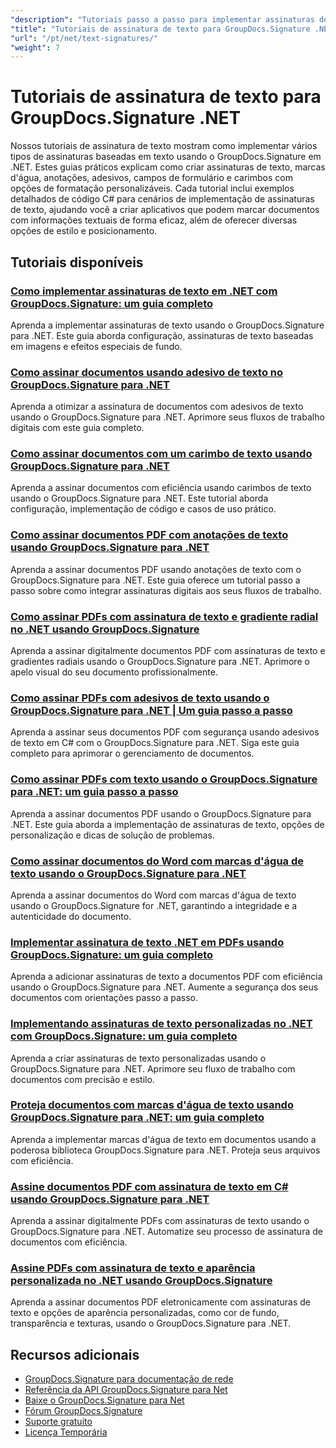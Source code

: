 ```yaml
---
"description": "Tutoriais passo a passo para implementar assinaturas de texto, anotações, marcas d'água e marcação de documentos baseada em texto com o GroupDocs.Signature para .NET."
"title": "Tutoriais de assinatura de texto para GroupDocs.Signature .NET"
"url": "/pt/net/text-signatures/"
"weight": 7
---
```


# Tutoriais de assinatura de texto para GroupDocs.Signature .NET

Nossos tutoriais de assinatura de texto mostram como implementar vários tipos de assinaturas baseadas em texto usando o GroupDocs.Signature em .NET. Estes guias práticos explicam como criar assinaturas de texto, marcas d'água, anotações, adesivos, campos de formulário e carimbos com opções de formatação personalizáveis. Cada tutorial inclui exemplos detalhados de código C# para cenários de implementação de assinaturas de texto, ajudando você a criar aplicativos que podem marcar documentos com informações textuais de forma eficaz, além de oferecer diversas opções de estilo e posicionamento.

## Tutoriais disponíveis

### [Como implementar assinaturas de texto em .NET com GroupDocs.Signature: um guia completo](./master-text-signatures-dotnet-groupdocs-signature/)
Aprenda a implementar assinaturas de texto usando o GroupDocs.Signature para .NET. Este guia aborda configuração, assinaturas de texto baseadas em imagens e efeitos especiais de fundo.

### [Como assinar documentos usando adesivo de texto no GroupDocs.Signature para .NET](./sign-documents-text-sticker-groupdocs-signature-dotnet/)
Aprenda a otimizar a assinatura de documentos com adesivos de texto usando o GroupDocs.Signature para .NET. Aprimore seus fluxos de trabalho digitais com este guia completo.

### [Como assinar documentos com um carimbo de texto usando GroupDocs.Signature para .NET](./sign-documents-text-stamp-groupdocs-signature-net/)
Aprenda a assinar documentos com eficiência usando carimbos de texto usando o GroupDocs.Signature para .NET. Este tutorial aborda configuração, implementação de código e casos de uso prático.

### [Como assinar documentos PDF com anotações de texto usando GroupDocs.Signature para .NET](./sign-pdf-text-annotations-groupdocs-signature-net/)
Aprenda a assinar documentos PDF usando anotações de texto com o GroupDocs.Signature para .NET. Este guia oferece um tutorial passo a passo sobre como integrar assinaturas digitais aos seus fluxos de trabalho.

### [Como assinar PDFs com assinatura de texto e gradiente radial no .NET usando GroupDocs.Signature](./sign-pdf-text-radial-gradient-groupdocs-dotnet/)
Aprenda a assinar digitalmente documentos PDF com assinaturas de texto e gradientes radiais usando o GroupDocs.Signature para .NET. Aprimore o apelo visual do seu documento profissionalmente.

### [Como assinar PDFs com adesivos de texto usando o GroupDocs.Signature para .NET | Um guia passo a passo](./sign-pdfs-text-sticker-groupdocs-signature-net/)
Aprenda a assinar seus documentos PDF com segurança usando adesivos de texto em C# com o GroupDocs.Signature para .NET. Siga este guia completo para aprimorar o gerenciamento de documentos.

### [Como assinar PDFs com texto usando o GroupDocs.Signature para .NET: um guia passo a passo](./sign-pdf-text-groupdocs-signature-net/)
Aprenda a assinar documentos PDF usando o GroupDocs.Signature para .NET. Este guia aborda a implementação de assinaturas de texto, opções de personalização e dicas de solução de problemas.

### [Como assinar documentos do Word com marcas d'água de texto usando o GroupDocs.Signature para .NET](./sign-word-documents-text-watermark-groupdocs-dotnet/)
Aprenda a assinar documentos do Word com marcas d'água de texto usando o GroupDocs.Signature for .NET, garantindo a integridade e a autenticidade do documento.

### [Implementar assinatura de texto .NET em PDFs usando GroupDocs.Signature: um guia completo](./implement-net-text-signature-in-pdfs-groupdocs/)
Aprenda a adicionar assinaturas de texto a documentos PDF com eficiência usando o GroupDocs.Signature para .NET. Aumente a segurança dos seus documentos com orientações passo a passo.

### [Implementando assinaturas de texto personalizadas no .NET com GroupDocs.Signature: um guia completo](./custom-text-signatures-groupdocs-dotnet/)
Aprenda a criar assinaturas de texto personalizadas usando o GroupDocs.Signature para .NET. Aprimore seu fluxo de trabalho com documentos com precisão e estilo.

### [Proteja documentos com marcas d'água de texto usando GroupDocs.Signature para .NET: um guia completo](./groupdocs-signature-net-text-watermark/)
Aprenda a implementar marcas d'água de texto em documentos usando a poderosa biblioteca GroupDocs.Signature para .NET. Proteja seus arquivos com eficiência.

### [Assine documentos PDF com assinatura de texto em C# usando GroupDocs.Signature para .NET](./sign-pdf-text-signature-csharp-groupdocs/)
Aprenda a assinar digitalmente PDFs com assinaturas de texto usando o GroupDocs.Signature para .NET. Automatize seu processo de assinatura de documentos com eficiência.

### [Assine PDFs com assinatura de texto e aparência personalizada no .NET usando GroupDocs.Signature](./sign-pdfs-text-signature-custom-appearance-dotnet/)
Aprenda a assinar documentos PDF eletronicamente com assinaturas de texto e opções de aparência personalizadas, como cor de fundo, transparência e texturas, usando o GroupDocs.Signature para .NET.

## Recursos adicionais

- [GroupDocs.Signature para documentação de rede](https://docs.groupdocs.com/signature/net/)
- [Referência da API GroupDocs.Signature para Net](https://reference.groupdocs.com/signature/net/)
- [Baixe o GroupDocs.Signature para Net](https://releases.groupdocs.com/signature/net/)
- [Fórum GroupDocs.Signature](https://forum.groupdocs.com/c/signature)
- [Suporte gratuito](https://forum.groupdocs.com/)
- [Licença Temporária](https://purchase.groupdocs.com/temporary-license/)